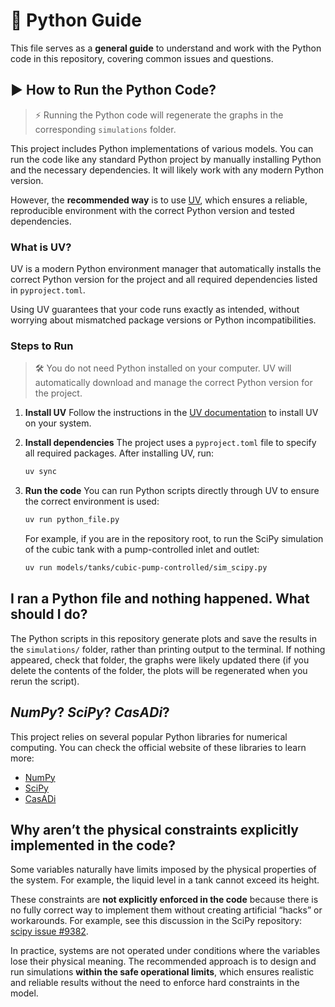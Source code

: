 # 🐍 Python Guide

This file serves as a **general guide** to understand and work with the Python code in this repository, covering common issues and questions.

## ▶️ How to Run the Python Code?

> ⚡ Running the Python code will regenerate the graphs in the corresponding `simulations` folder.

This project includes Python implementations of various models.
You can run the code like any standard Python project by manually installing Python and the necessary dependencies.
It will likely work with any modern Python version.

However, the **recommended way** is to use [UV](https://docs.astral.sh/uv/), which ensures a reliable, reproducible environment with the correct Python version and tested dependencies.

### What is UV?

UV is a modern Python environment manager that automatically installs the correct Python version for the project and all required dependencies listed in `pyproject.toml`.

Using UV guarantees that your code runs exactly as intended, without worrying about mismatched package versions or Python incompatibilities.

### Steps to Run

> 🛠️ You do not need Python installed on your computer.
> UV will automatically download and manage the correct Python version for the project.

1. **Install UV**
   Follow the instructions in the [UV documentation](https://docs.astral.sh/uv/) to install UV on your system.

2. **Install dependencies**
   The project uses a `pyproject.toml` file to specify all required packages.
   After installing UV, run:

   ```bash
   uv sync
   ```

3. **Run the code**
   You can run Python scripts directly through UV to ensure the correct environment is used:

   ```bash
   uv run python_file.py
   ```

   For example, if you are in the repository root, to run the SciPy simulation of the cubic tank with a pump-controlled inlet and outlet:

   ```bash
   uv run models/tanks/cubic-pump-controlled/sim_scipy.py
   ```

## I ran a Python file and nothing happened. What should I do?

The Python scripts in this repository generate plots and save the results in the `simulations/` folder, rather than printing output to the terminal. If nothing appeared, check that folder, the graphs were likely updated there (if you delete the contents of the folder, the plots will be regenerated when you rerun the script).

## _NumPy_? _SciPy_? _CasADi_?

This project relies on several popular Python libraries for numerical computing. You can check the official website of these libraries to learn more:

- [NumPy](https://numpy.org/)
- [SciPy](https://scipy.org/)
- [CasADi](https://web.casadi.org/)

## Why aren’t the physical constraints explicitly implemented in the code?

Some variables naturally have limits imposed by the physical properties of the system. For example, the liquid level in a tank cannot exceed its height.

These constraints are **not explicitly enforced in the code** because there is no fully correct way to implement them without creating artificial “hacks” or workarounds. For example, see this discussion in the SciPy repository: [scipy issue #9382](https://github.com/scipy/scipy/issues/9382).

In practice, systems are not operated under conditions where the variables lose their physical meaning. The recommended approach is to design and run simulations **within the safe operational limits**, which ensures realistic and reliable results without the need to enforce hard constraints in the model.
